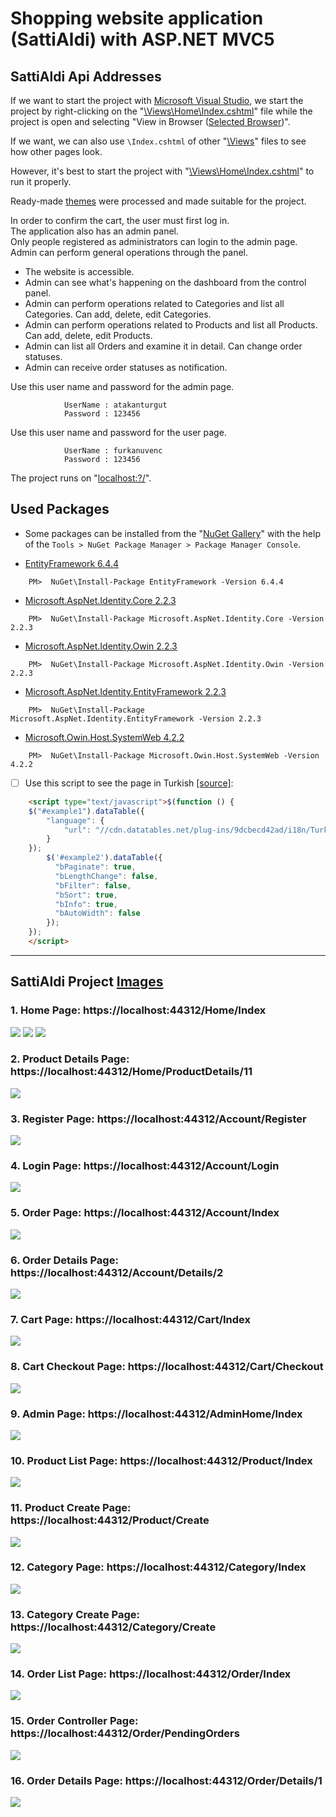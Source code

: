 # Shopping website application (SattiAldi) with ASP.NET MVC5

## SattiAldi Api Addresses

If we want to start the project with [Microsoft Visual Studio](https://visualstudio.microsoft.com/), we start the project by right-clicking on the "[\Views\Home\Index.cshtml](https://github.com/AtakanTurgut/sattialdi/blob/main/sattiAldi/Views/Home/Index.cshtml)" file while the project is open and selecting "View in Browser ([Selected Browser](https://www.google.com.tr/))".

If we want, we can also use `\Index.cshtml` of other "[\Views](https://github.com/AtakanTurgut/sattialdi/tree/main/sattiAldi/Views)" files to see how other pages look.

However, it's best to start the project with "[\Views\Home\Index.cshtml](https://github.com/AtakanTurgut/sattialdi/blob/main/sattiAldi/Views/Home/Index.cshtml)" to run it properly.

Ready-made [themes](https://www.free-css.com/free-css-templates) were processed and made suitable for the project.

In order to confirm the cart, the user must first log in. <br />
The application also has an admin panel. <br />
Only people registered as administrators can login to the admin page. <br />
Admin can perform general operations through the panel. <br />
<ul>
  <li>The website is accessible.</li>
  <li>Admin can see what's happening on the dashboard from the control panel.</li>
  <li>Admin can perform operations related to Categories and list all Categories. Can add, delete, edit Categories.</li>
  <li>Admin can perform operations related to Products and list all Products. Can add, delete, edit Products.</li>
  <li>Admin can list all Orders and examine it in detail. Can change order statuses.</li>
  <li>Admin can receive order statuses as notification.</li>
</ul>  

Use this user name and password for the admin page.

                UserName : atakanturgut
                Password : 123456

Use this user name and password for the user page.

                UserName : furkanuvenc
                Password : 123456

The project runs on "[localhost:?/](https://localhost:44312/)".

## Used Packages

- Some packages can be installed from the "[NuGet Gallery](https://www.nuget.org/packages/Microsoft.AspNet.Identity.Core)" with the help of the `Tools > NuGet Package Manager > Package Manager Console`.

- [EntityFramework 6.4.4](https://www.nuget.org/packages/EntityFramework/)
```
    PM>  NuGet\Install-Package EntityFramework -Version 6.4.4
```
- [Microsoft.AspNet.Identity.Core 2.2.3](https://www.nuget.org/packages/Microsoft.AspNet.Identity.Core)
```
    PM>  NuGet\Install-Package Microsoft.AspNet.Identity.Core -Version 2.2.3
```
- [Microsoft.AspNet.Identity.Owin 2.2.3](https://www.nuget.org/packages/Microsoft.AspNet.Identity.Owin/)
```
    PM>  NuGet\Install-Package Microsoft.AspNet.Identity.Owin -Version 2.2.3
```
- [Microsoft.AspNet.Identity.EntityFramework 2.2.3](https://www.nuget.org/packages/Microsoft.AspNet.Identity.EntityFramework/)
```
    PM>  NuGet\Install-Package Microsoft.AspNet.Identity.EntityFramework -Version 2.2.3
```
- [Microsoft.Owin.Host.SystemWeb 4.2.2](https://www.nuget.org/packages/Microsoft.Owin.Host.SystemWeb)
```
    PM>  NuGet\Install-Package Microsoft.Owin.Host.SystemWeb -Version 4.2.2
```

- [ ] Use this script to see the page in Turkish [[source]](https://datatables.net/examples/advanced_init/language_file.html):
```html
    <script type="text/javascript">$(function () {
    $("#example1").dataTable({
        "language": {
            "url": "//cdn.datatables.net/plug-ins/9dcbecd42ad/i18n/Turkish.json"
        }
    });
        $('#example2').dataTable({
          "bPaginate": true,
          "bLengthChange": false,
          "bFilter": false,
          "bSort": true,
          "bInfo": true,
          "bAutoWidth": false
        });
    });
    </script>

```
-----
## SattiAldi Project [Images](https://github.com/AtakanTurgut/sattialdi/tree/main/pictures)

### 1. Home Page:  https://localhost:44312/Home/Index
![](/pictures/HomePage1.PNG) 
![](/pictures/HomePage2.PNG)
![](/pictures/HomePage3.PNG)

### 2. Product Details Page:  https://localhost:44312/Home/ProductDetails/11
![](/pictures/ProductDetailsPage.PNG)

### 3. Register Page:  https://localhost:44312/Account/Register
![](/pictures/RegisterPage.PNG)

### 4. Login Page:  https://localhost:44312/Account/Login
![](/pictures/LoginPage.PNG)

### 5. Order Page:  https://localhost:44312/Account/Index
![](/pictures/OrderPage.PNG)

### 6. Order Details Page:  https://localhost:44312/Account/Details/2
![](/pictures/OrderDetailsPage.PNG)

### 7. Cart Page:  https://localhost:44312/Cart/Index
![](/pictures/CartPage.PNG)

### 8. Cart Checkout Page:  https://localhost:44312/Cart/Checkout
![](/pictures/CartCheckoutPage.PNG)

### 9. Admin Page:  https://localhost:44312/AdminHome/Index
![](/pictures/AdminPage.PNG)

### 10. Product List Page:  https://localhost:44312/Product/Index
![](/pictures/ProductPage.PNG)

### 11. Product Create Page:  https://localhost:44312/Product/Create
![](/pictures/ProductCreatePage.PNG)

### 12. Category Page:  https://localhost:44312/Category/Index
![](/pictures/CategoryPage.PNG)

### 13. Category Create Page:  https://localhost:44312/Category/Create
![](/pictures/CategoryCreatePage.PNG)

### 14. Order List Page:  https://localhost:44312/Order/Index
![](/pictures/OrderListPage.PNG)

### 15. Order Controller Page:  https://localhost:44312/Order/PendingOrders
![](/pictures/OrderControllerPage.PNG)

### 16. Order Details Page:  https://localhost:44312/Order/Details/1
![](/pictures/OrderDetailsListPage.PNG)